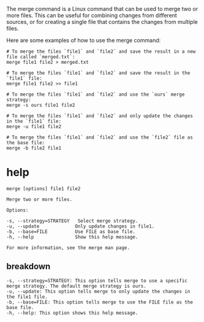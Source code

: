The merge command is a Linux command that can be used to merge two or more files. This can be useful for combining changes from different sources, or for creating a single file that contains the changes from multiple files.

Here are some examples of how to use the merge command:

```
# To merge the files `file1` and `file2` and save the result in a new file called `merged.txt`:
merge file1 file2 > merged.txt

# To merge the files `file1` and `file2` and save the result in the `file1` file:
merge file1 file2 >> file1

# To merge the files `file1` and `file2` and use the `ours` merge strategy:
merge -s ours file1 file2

# To merge the files `file1` and `file2` and only update the changes in the `file1` file:
merge -u file1 file2

# To merge the files `file1` and `file2` and use the `file2` file as the base file:
merge -b file2 file1
```

# help 

```
merge [options] file1 file2

Merge two or more files.

Options:

-s, --strategy=STRATEGY   Select merge strategy.
-u, --update             Only update changes in file1.
-b, --base=FILE          Use FILE as base file.
-h, --help               Show this help message.

For more information, see the merge man page.
```

## breakdown

```
-s, --strategy=STRATEGY: This option tells merge to use a specific merge strategy. The default merge strategy is ours.
-u, --update: This option tells merge to only update the changes in the file1 file.
-b, --base=FILE: This option tells merge to use the FILE file as the base file.
-h, --help: This option shows this help message.
```

